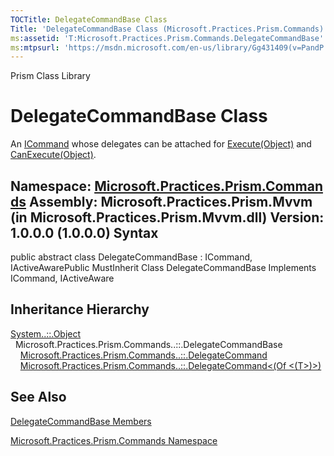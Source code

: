 ```yaml
---
TOCTitle: DelegateCommandBase Class
Title: 'DelegateCommandBase Class (Microsoft.Practices.Prism.Commands)'
ms:assetid: 'T:Microsoft.Practices.Prism.Commands.DelegateCommandBase'
ms:mtpsurl: 'https://msdn.microsoft.com/en-us/library/Gg431409(v=PandP.50)'
---
```


Prism Class Library

DelegateCommandBase Class
=========================

An [ICommand](http://msdn2.microsoft.com/en-us/library/ms616869) whose delegates can be attached for [Execute(Object)](https://msdn.microsoft.com/m:microsoft.practices.prism.commands.delegatecommandbase.execute(system.object)) and [CanExecute(Object)](https://msdn.microsoft.com/m:microsoft.practices.prism.commands.delegatecommandbase.canexecute(system.object)).

**Namespace:** [Microsoft.Practices.Prism.Commands](https://msdn.microsoft.com/n:microsoft.practices.prism.commands)
**Assembly:** Microsoft.Practices.Prism.Mvvm (in Microsoft.Practices.Prism.Mvvm.dll) Version: 1.0.0.0 (1.0.0.0)
Syntax
------

<span id="syntaxToggle"></span>public abstract class DelegateCommandBase : ICommand, IActiveAwarePublic MustInherit Class DelegateCommandBase Implements ICommand, IActiveAware

Inheritance Hierarchy
---------------------

<span id="familyToggle"></span>[System..::.Object](http://msdn2.microsoft.com/en-us/library/e5kfa45b)
  Microsoft.Practices.Prism.Commands..::.DelegateCommandBase
    [Microsoft.Practices.Prism.Commands..::.DelegateCommand](https://msdn.microsoft.com/t:microsoft.practices.prism.commands.delegatecommand)
    [Microsoft.Practices.Prism.Commands..::.DelegateCommand&lt;(Of &lt;(T&gt;)&gt;)](https://msdn.microsoft.com/t:microsoft.practices.prism.commands.delegatecommand%601)

See Also
--------

<span id="seeAlsoToggle"></span>
[DelegateCommandBase Members](https://msdn.microsoft.com/allmembers.t:microsoft.practices.prism.commands.delegatecommandbase)

[Microsoft.Practices.Prism.Commands Namespace](https://msdn.microsoft.com/n:microsoft.practices.prism.commands)
